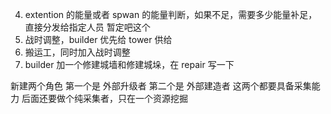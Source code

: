 4. extention 的能量或者 spwan 的能量判断，如果不足，需要多少能量补足，直接分发给指定人员 暂定吧这个
5. 战时调整，builder 优先给 tower 供给
6. 搬运工，同时加入战时调整
7. builder 加一个修建城墙和修建城垛，在 repair 写一下

新建两个角色
第一个是 外部升级者
第二个是 外部建造者
这两个都要具备采集能力
后面还要做个纯采集者，只在一个资源挖掘
